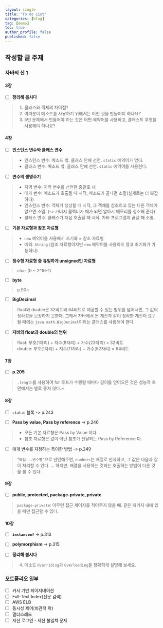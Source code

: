 ```yaml
---
layout: single
title: "To do List"
categories: [blog]
tag: [memo]
toc: true
author_profile: false
published: false
---
```


## 작성할 글 주제

### 자바의 신 1

#### 3장
- [ ] **정리해 봅시다**
> 1. 클래스와 객체의 차이점? <br>
> 5. 여러분이 메소드를 사용하기 위해서는 어떤 것을 만들어야 하나요? <br>
> 6. 5번 문제에서 만들어야 하는 것은 어떤 예약어를 사용하고, 클래스의 무엇을 사용해야 하나요? <br>

#### 4장
- [ ] **인스턴스 변수와 클래스 변수**
> - 인스턴스 변수: 메소드 밖, 클래스 안에 선언. `static` 예약어가 없다. <br>
> - 클래스 변수: 메소드 밖, 클래스 안에 선언. `static` 예약어를 사용한다. <br>


- [ ] **변수의 생명주기**
> - 지역 변수: 지역 변수를 선언한 중괄호 내 <br>
> - 매개 변수: 메소드가 호출될 때 시작, 메소드가 끝나면 소멸(실제로는 더 복잡하다) <br>
> - 인스턴스 변수: 객체가 생성될 때 시작, 그 객체를 참조하고 있는 다른 객체가 없으면 소멸. (-> 가비지 콜렉터가 때가 되면 알아서 메모리를 청소해 준다) <br>
> - 클래스 변수: 클래스가 처음 호출될 때 시작, 자바 프로그램이 끝날 때 소멸. <br>


- [ ] **기본 자료형과 참조 자료형**
> - `new` 예약어를 사용해서 초기화 = 참조 자료형 <br>
> - 예외: `String` (참조 자료형이지만 `new` 예약어를 사용하지 않고 초기화가 가능하다) <br>

- [ ] **정수형 자료형 중 유일하게 unsigned인 자료형**
> char (0 ~ 2^16-1) <br>

- [ ] **byte**
> p.90~ <br>


- [ ] **BigDecimal**
> float와 double은 32비트와 64비트로 제공할 수 있는 범위를 넘어서면, 그 값의 정확성을 보장하지 못한다. 그래서 자바에서 돈 계산과 같이 정확한 계산이 요구될 때에는 `java.math.BigDecimal`이라는 클래스를 사용해야 한다. <br>

- [ ] **자바의 float과 double의 범위**
> float: 부호(1자리) + 지수(8자리) + 가수(23자리) = 32비트 <br>
> double: 부호(1자리) + 지수(11자리) + 가수(52자리) = 64비트 <br>

#### 7장
- [ ] **p.205**
> `.length`를 사용하여 for 루프가 수행될 때마다 길이를 얻어오믄 것은 성능적 측면에서는 별로 좋지 않다.~ <br>

#### 8장
- [ ] `static` 블록 -> p.243 <br>

- [ ] **Pass by value, Pass by reference** -> p.246
> - 모든 기본 자료형은 Pass by Value 이다. <br>
> - 참조 자료형은 값이 아닌 참조가 전달되는 Pass by Reference 다. <br>

- [ ] 매개 변수를 지정하는 특이한 방법 -> p.249
> "`타입...변수명`"으로 선언해주면, `numbers`는 배열로 인식하고, 그 값은 다음과 같이 처리할 수 있다. ...  하지만, 배열을 사용하는 것과는 호출하는 방법이 다른 것을 볼 수 있다. <br>

#### 9장
- [ ] **public, protected, package-private, private**
> `package-private`: 아무런 접근 제어자를 적어주지 않을 때. 같은 패키지 내에 있을 때만 접근할 수 있다. <br>


#### 10장
- [ ] **`instanceof`** -> p.313
- [ ] **polymorphism** -> p.315

- [ ] **정리해 봅시다**
> 4. 메소드 `Overriding`과 `Overloading`을 정확하게 설명해 보세요. <br>


### 포트폴리오 일부
- [ ] 커서 기반 페이지네이션
- [ ] Full-Text Index(전문 검색)
- [ ] AWS ELB
- [ ] 동시성 제어(비관적 락)
- [ ] 멀티스레드
- [ ] 세션 로그인 - 세션 불일치 문제
